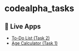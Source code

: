# codealpha_tasks
## 🔗 Live Apps

- [To-Do List (Task 2)](https://mahfuzmah.github.io/codealpha_tasks/Task2_To_Do_List/)
- [Age Calculator (Task 1)](https://mahfuzmah.github.io/codealpha_tasks/Task1_/)
